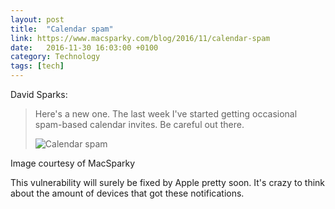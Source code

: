 ```yaml
---
layout: post
title:  "Calendar spam"
link: https://www.macsparky.com/blog/2016/11/calendar-spam
date:   2016-11-30 16:03:00 +0100
category: Technology
tags: [tech]
---
```


David Sparks:

>Here's a new one. The last week I've started getting occasional spam-based calendar invites. Be careful out there.
> <div class="center"><img src="https://static1.squarespace.com/static/5008676d84aeae82b8acdd8c/t/5837dcaf1b631ba427424975/1480056001741/" alt="Calendar spam" class="image-single" /></div>
<figcaption>Image courtesy of MacSparky</figcaption>

 
This vulnerability will surely be fixed by Apple pretty soon. It's crazy to think about the amount of devices that got these notifications.



[prevent]:https://www.macsparky.com/blog/2016/11/how-to-fight-calendar-spam
